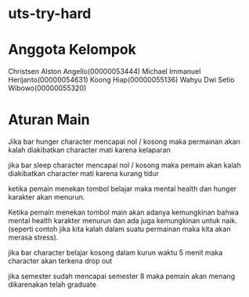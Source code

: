# uts-try-hard

# Anggota Kelompok

  Christsen Alston Angello(00000053444)
  Michael Immanuel Herijanto(00000054631)
  Koong Hiap(00000055136)
  Wahyu Dwi Setio Wibowo(00000055320)

# Aturan Main

  Jika bar hunger character mencapai nol / kosong maka permainan akan kalah diakibatkan character mati karena kelaparan

  jika bar sleep character mencapai nol / kosong maka pemain akan kalah diakibatkan character mati karena kurang tidur
  
  ketika pemain menekan tombol belajar maka mental health dan hunger karakter akan menurun. 
  
  Ketika pemain menekan tombol main akan adanya kemungkinan bahwa mental health karakter menurun dan ada juga kemungkinan untuk naik.(seperti contoh jika kita kalah dalam suatu permainan maka kita akan merasa stress).
  
  jika bar character belajar kosong dalam kurun waktu 5 menit maka character akan terkena drop out
  
  jika semester sudah mencapai semester 8 maka pemain akan menang dikarenakan telah graduate 
